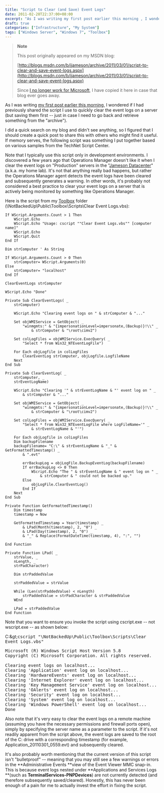 ```yaml
---
title: "Script to Clear (and Save) Event Logs"
date: 2011-02-28T22:37:00+08:00
excerpt: "As I was writing my first post earlier this morning , I wondered if I had previously shared the script I use to quickly clear the event logs on a server (but saving them first -- just in case I need to go back and retrieve something from the \"archive..."
draft: true
categories: ["Infrastructure", "My System"]
tags: ["Windows Server", "Windows 7", "Toolbox"]
---
```


> **Note**
> 
> 
> 	This post originally appeared on my MSDN blog:  
>   
> 
> 
> [http://blogs.msdn.com/b/jjameson/archive/2011/03/01/script-to-clear-and-save-event-logs.aspx](http://blogs.msdn.com/b/jjameson/archive/2011/03/01/script-to-clear-and-save-event-logs.aspx)
> 
> 
> Since
> 	[I no longer work for Microsoft](/blog/jjameson/archive/2011/09/02/last-day-with-microsoft.aspx), I have copied it here in case that blog 
> 	ever goes away.


As I was writing [my first post earlier this morning](/blog/jjameson/archive/2011/03/01/script-to-restart-sharepoint-2010-services.aspx), I wondered if I had previously shared the  script I use to quickly clear the event logs on a server (but saving them first  -- just in case I need to go back and retrieve something from the "archive").

I did a quick search on my blog and didn't see anything, so I figured that I  should create a quick post to share this with others who might find it useful. If  memory serves, the following script was something I put together based on various  samples from the TechNet Script Center.

Note that I typically use this script only in development environments. I discovered  a few years ago that Operations Manager doesn't like it when I clear the event logs  on "Production" servers in the "[Jameson 
Datacenter](/blog/jjameson/archive/2009/09/14/the-jameson-datacenter.aspx)" (a.k.a. my home lab). It's not that anything really bad happens,  but rather the Operations Manager agent detects the event logs have been cleared  and subsequently generates a warning. In other words, it's probably not considered  a best practice to clear your event logs on a server that is actively being monitored  by something like Operations Manager.

Here is the script from my [Toolbox](/blog/jjameson/archive/2007/03/22/backedup-and-notbackedup.aspx)  folder (\NotBackedUp\Public\Toolbox\Scripts\Clear Event Logs.vbs):



    If WScript.Arguments.Count > 1 Then
        WScript.Echo
        WScript.Echo "Usage: cscript ""Clear Event Logs.vbs"" [computer name]"
        WScript.Echo
        WScript.Quit
    End If
    
    Dim strComputer ' As String
    
    If WScript.Arguments.Count > 0 Then
        strComputer= WScript.Arguments(0)
    Else
        strComputer= "localhost"
    End If
    
    ClearEventLogs strComputer
    
    WScript.Echo "Done"
    
    Private Sub ClearEventLogs( _
        strComputer)
    
        WScript.Echo "Clearing event logs on " & strComputer & "..."
    
        Set objWMIService = GetObject( _
            "winmgmts:" & "{impersonationLevel=impersonate,(Backup)}!\\" _
                & strComputer & "\root\cimv2")
    
        Set colLogFiles = objWMIService.ExecQuery( _
            "Select * from Win32_NTEventLogFile")
    
        For Each objLogfile in colLogFiles
            ClearEventLog strComputer, objLogfile.LogfileName
        Next
    End Sub
    
    Private Sub ClearEventLog( _
        strComputer, _
        strEventLogName)
    
        WScript.Echo "Clearing '" & strEventLogName & "' event log on " _
            & strComputer & "..."
    
        Set objWMIService = GetObject( _
            "winmgmts:" & "{impersonationLevel=impersonate,(Backup)}!\\" _
                & strComputer & "\root\cimv2")
    
        Set colLogFiles = objWMIService.ExecQuery( _
            "Select * from Win32_NTEventLogFile where LogFileName='" _
                & strEventLogName & "'")
    
        For Each objLogfile in colLogFiles
        Dim backupFilename
        backupFilename= "C:\" & strEventLogName & "_" & GetFormattedTimestamp() _
            & ".evt"
    
            errBackupLog = objLogFile.BackupEventLog(backupFilename)
            If errBackupLog <> 0 Then        
                WScript.Echo "The " & strEventLogName & " event log on " _
                    & strComputer & " could not be backed up."
            Else
                objLogFile.ClearEventLog()
            End If
        Next
    End Sub
    
    Private Function GetFormattedTimestamp()
        Dim timestamp
        timestamp = Now
    
        GetFormattedTimestamp = Year(timestamp) _
            & LPad(Month(timestamp), 2, "0") _
            & LPad(Day(timestamp), 2, "0") _
            & "_" & Replace(FormatDateTime(timestamp, 4), ":", "")
    
    End Function
    
    Private Function LPad( _
        strValue, _
        nLength, _
        strPadCharacter)
    
        Dim strPaddedValue
    
        strPaddedValue = strValue
    
        While (Len(strPaddedValue) < nLength)
            strPaddedValue = strPadCharacter & strPaddedValue
        WEnd
    
        LPad = strPaddedValue
    End Function



Note that you want to ensure you invoke the script using cscript.exe -- not wscript.exe  -- as shown below:


C:\&gt;<kbd>cscript "\NotBackedUp\Public\Toolbox\Scripts\Clear Event Logs.vbs"</kbd>

<samp>Microsoft (R) Windows Script Host Version 5.8<br>Copyright (C) Microsoft Corporation. All rights reserved.<br><br>Clearing event logs on localhost...<br>Clearing 'Application' event log on localhost...<br>Clearing 'HardwareEvents' event log on localhost...<br>Clearing 'Internet Explorer' event log on localhost...<br>Clearing 'Key Management Service' event log on localhost...<br>Clearing 'OAlerts' event log on localhost...<br>Clearing 'Security' event log on localhost...<br>Clearing 'System' event log on localhost...<br>Clearing 'Windows PowerShell' event log on localhost...<br>Done</samp>


Also note that it's very easy to clear the event logs on a remote machine (assuming  you have the necessary permissions and firewall ports open), simply by specifying  the server name as a parameter to the script. If it's not readily apparent from  the script above, the event logs are saved to the root of the C: drive with a corresponding  timestamp (for example, Application\_20110301\_0559.evt) and subsequently cleared.

It's also probably worth mentioning that the current version of this script isn't  "bulletproof" -- meaning that you may still see a few warnings or errors in the **Administrative Events **view of the Event Viewer MMC snap-in. This  is because event logs nested under **Applications and Services Logs**(such as **TerminalServices-PNPDevices**) are not currently  detected (and therefore subsequently saved/cleared). Honestly, this has never been  enough of a pain for me to actually invest the effort in fixing the script.

